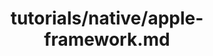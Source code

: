 ---
title: tutorials/native/apple-framework.md
showAuthorInfo: false
redirect_path: https://kotlinlang.org/docs/apple-framework.html
---